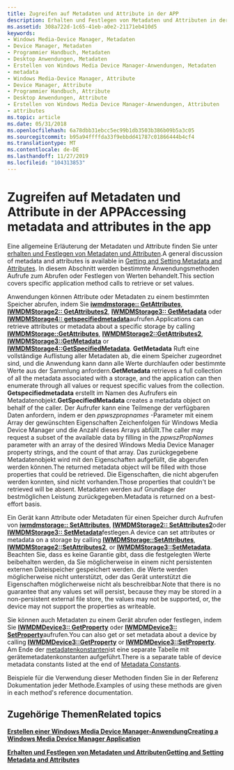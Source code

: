 ```yaml
---
title: Zugreifen auf Metadaten und Attribute in der APP
description: Erhalten und Festlegen von Metadaten und Attributen in der Anwendung
ms.assetid: 308a722d-1c65-41eb-a0e2-21171eb410d5
keywords:
- Windows Media-Device Manager, Metadaten
- Device Manager, Metadaten
- Programmier Handbuch, Metadaten
- Desktop Anwendungen, Metadaten
- Erstellen von Windows Media Device Manager-Anwendungen, Metadaten
- metadata
- Windows Media-Device Manager, Attribute
- Device Manager, Attribute
- Programmier Handbuch, Attribute
- Desktop Anwendungen, Attribute
- Erstellen von Windows Media Device Manager-Anwendungen, Attributen
- attributes
ms.topic: article
ms.date: 05/31/2018
ms.openlocfilehash: 6a78dbb31ebcc5ec99b1db3503b386b09b5a3c05
ms.sourcegitcommit: b95a94ffffda33f9ebbdd41787c01866444b4cf4
ms.translationtype: MT
ms.contentlocale: de-DE
ms.lasthandoff: 11/27/2019
ms.locfileid: "104313853"
---
```

# <a name="accessing-metadata-and-attributes-in-the-app"></a><span data-ttu-id="1226e-115">Zugreifen auf Metadaten und Attribute in der APP</span><span class="sxs-lookup"><span data-stu-id="1226e-115">Accessing metadata and attributes in the app</span></span>

<span data-ttu-id="1226e-116">Eine allgemeine Erläuterung der Metadaten und Attribute finden Sie unter [erhalten und Festlegen von Metadaten und Attributen](getting-and-setting-metadata-and-attributes.md).</span><span class="sxs-lookup"><span data-stu-id="1226e-116">A general discussion of metadata and attributes is available in [Getting and Setting Metadata and Attributes](getting-and-setting-metadata-and-attributes.md).</span></span> <span data-ttu-id="1226e-117">In diesem Abschnitt werden bestimmte Anwendungsmethoden Aufrufe zum Abrufen oder Festlegen von Werten behandelt.</span><span class="sxs-lookup"><span data-stu-id="1226e-117">This section covers specific application method calls to retrieve or set values.</span></span>

<span data-ttu-id="1226e-118">Anwendungen können Attribute oder Metadaten zu einem bestimmten Speicher abrufen, indem Sie [**iwmdmstorage:: GetAttributes**](/windows/desktop/api/mswmdm/nf-mswmdm-iwmdmstorage-getattributes), [**IWMDMStorage2:: GetAttributes2**](/windows/desktop/api/mswmdm/nf-mswmdm-iwmdmstorage2-getattributes2), [**IWMDMStorage3:: GetMetadata**](/windows/desktop/api/mswmdm/nf-mswmdm-iwmdmstorage3-getmetadata) oder [**IWMDMStorage4:: getspecifiedmetadata**](/windows/desktop/api/mswmdm/nf-mswmdm-iwmdmstorage4-getspecifiedmetadata)aufrufen.</span><span class="sxs-lookup"><span data-stu-id="1226e-118">Applications can retrieve attributes or metadata about a specific storage by calling [**IWMDMStorage::GetAttributes**](/windows/desktop/api/mswmdm/nf-mswmdm-iwmdmstorage-getattributes), [**IWMDMStorage2::GetAttributes2**](/windows/desktop/api/mswmdm/nf-mswmdm-iwmdmstorage2-getattributes2), [**IWMDMStorage3::GetMetadata**](/windows/desktop/api/mswmdm/nf-mswmdm-iwmdmstorage3-getmetadata) or [**IWMDMStorage4::GetSpecifiedMetadata**](/windows/desktop/api/mswmdm/nf-mswmdm-iwmdmstorage4-getspecifiedmetadata).</span></span> <span data-ttu-id="1226e-119">**GetMetadata** Ruft eine vollständige Auflistung aller Metadaten ab, die einem Speicher zugeordnet sind, und die Anwendung kann dann alle Werte durchlaufen oder bestimmte Werte aus der Sammlung anfordern.</span><span class="sxs-lookup"><span data-stu-id="1226e-119">**GetMetadata** retrieves a full collection of all the metadata associated with a storage, and the application can then enumerate through all values or request specific values from the collection.</span></span> <span data-ttu-id="1226e-120">**Getspecifiedmetadata** erstellt im Namen des Aufrufers ein Metadatenobjekt.</span><span class="sxs-lookup"><span data-stu-id="1226e-120">**GetSpecifiedMetadata** creates a metadata object on behalf of the caller.</span></span> <span data-ttu-id="1226e-121">Der Aufrufer kann eine Teilmenge der verfügbaren Daten anfordern, indem er den *ppwszpropnames* -Parameter mit einem Array der gewünschten Eigenschaften Zeichenfolgen für Windows Media Device Manager und die Anzahl dieses Arrays abfüllt.</span><span class="sxs-lookup"><span data-stu-id="1226e-121">The caller may request a subset of the available data by filling in the *ppwszPropNames* parameter with an array of the desired Windows Media Device Manager property strings, and the count of that array.</span></span> <span data-ttu-id="1226e-122">Das zurückgegebene Metadatenobjekt wird mit den Eigenschaften aufgefüllt, die abgerufen werden können.</span><span class="sxs-lookup"><span data-stu-id="1226e-122">The returned metadata object will be filled with those properties that could be retrieved.</span></span> <span data-ttu-id="1226e-123">Die Eigenschaften, die nicht abgerufen werden konnten, sind nicht vorhanden.</span><span class="sxs-lookup"><span data-stu-id="1226e-123">Those properties that couldn't be retrieved will be absent.</span></span> <span data-ttu-id="1226e-124">Metadaten werden auf Grundlage der bestmöglichen Leistung zurückgegeben.</span><span class="sxs-lookup"><span data-stu-id="1226e-124">Metadata is returned on a best-effort basis.</span></span>

<span data-ttu-id="1226e-125">Ein Gerät kann Attribute oder Metadaten für einen Speicher durch Aufrufen von [**iwmdmstorage:: SetAttributes**](/windows/desktop/api/mswmdm/nf-mswmdm-iwmdmstorage-setattributes), [**IWMDMStorage2:: SetAttributes2**](/windows/desktop/api/mswmdm/nf-mswmdm-iwmdmstorage2-setattributes2)oder [**IWMDMStorage3:: SetMetadata**](/windows/desktop/api/mswmdm/nf-mswmdm-iwmdmstorage3-setmetadata)festlegen.</span><span class="sxs-lookup"><span data-stu-id="1226e-125">A device can set attributes or metadata on a storage by calling [**IWMDMStorage::SetAttributes**](/windows/desktop/api/mswmdm/nf-mswmdm-iwmdmstorage-setattributes), [**IWMDMStorage2::SetAttributes2**](/windows/desktop/api/mswmdm/nf-mswmdm-iwmdmstorage2-setattributes2), or [**IWMDMStorage3::SetMetadata**](/windows/desktop/api/mswmdm/nf-mswmdm-iwmdmstorage3-setmetadata).</span></span> <span data-ttu-id="1226e-126">Beachten Sie, dass es keine Garantie gibt, dass die festgelegten Werte beibehalten werden, da Sie möglicherweise in einem nicht persistenten externen Dateispeicher gespeichert werden. die Werte werden möglicherweise nicht unterstützt, oder das Gerät unterstützt die Eigenschaften möglicherweise nicht als beschreibbar.</span><span class="sxs-lookup"><span data-stu-id="1226e-126">Note that there is no guarantee that any values set will persist, because they may be stored in a non-persistent external file store, the values may not be supported, or, the device may not support the properties as writeable.</span></span>

<span data-ttu-id="1226e-127">Sie können auch Metadaten zu einem Gerät abrufen oder festlegen, indem Sie [**IWMDMDevice3:: GetProperty**](/windows/desktop/api/mswmdm/nf-mswmdm-iwmdmdevice3-getproperty) oder [**IWMDMDevice3:: SetProperty**](/windows/desktop/api/mswmdm/nf-mswmdm-iwmdmdevice3-setproperty)aufrufen.</span><span class="sxs-lookup"><span data-stu-id="1226e-127">You can also get or set metadata about a device by calling [**IWMDMDevice3::GetProperty**](/windows/desktop/api/mswmdm/nf-mswmdm-iwmdmdevice3-getproperty) or [**IWMDMDevice3::SetProperty**](/windows/desktop/api/mswmdm/nf-mswmdm-iwmdmdevice3-setproperty).</span></span> <span data-ttu-id="1226e-128">Am Ende der [metadatenkonstanten](metadata-constants.md)ist eine separate Tabelle mit gerätemetadatenkonstanten aufgeführt.</span><span class="sxs-lookup"><span data-stu-id="1226e-128">There is a separate table of device metadata constants listed at the end of [Metadata Constants](metadata-constants.md).</span></span>

<span data-ttu-id="1226e-129">Beispiele für die Verwendung dieser Methoden finden Sie in der Referenz Dokumentation jeder Methode.</span><span class="sxs-lookup"><span data-stu-id="1226e-129">Examples of using these methods are given in each method's reference documentation.</span></span>

## <a name="related-topics"></a><span data-ttu-id="1226e-130">Zugehörige Themen</span><span class="sxs-lookup"><span data-stu-id="1226e-130">Related topics</span></span>

<dl> <dt>

[<span data-ttu-id="1226e-131">**Erstellen einer Windows Media Device Manager-Anwendung**</span><span class="sxs-lookup"><span data-stu-id="1226e-131">**Creating a Windows Media Device Manager Application**</span></span>](creating-a-windows-media-device-manager-application.md)
</dt> <dt>

[<span data-ttu-id="1226e-132">**Erhalten und Festlegen von Metadaten und Attributen**</span><span class="sxs-lookup"><span data-stu-id="1226e-132">**Getting and Setting Metadata and Attributes**</span></span>](getting-and-setting-metadata-and-attributes.md)
</dt> </dl>

 

 




